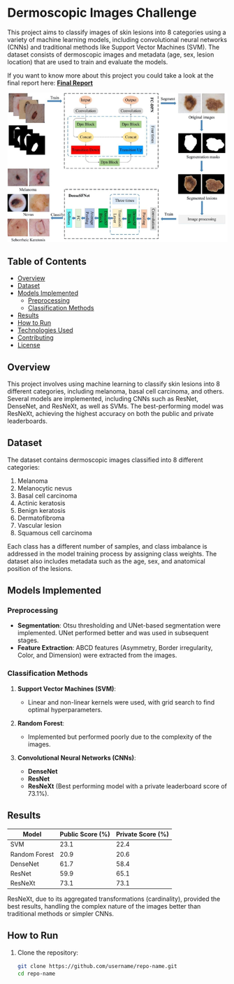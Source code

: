 # Dermoscopic Images Challenge

This project aims to classify images of skin lesions into 8 categories using a variety of machine learning models, including convolutional neural networks (CNNs) and traditional methods like Support Vector Machines (SVM). The dataset consists of dermoscopic images and metadata (age, sex, lesion location) that are used to train and evaluate the models.

If you want to know more about this project you could take a look at the final report here: [**Final Report**](https://github.com/AlejandroUN/Dermoscopic-Images-Classifier/blob/main/Projet_IMA205_CHAVEZ_Cristian%20(1).pdf)


<p align="center">
  <img src="https://raw.githubusercontent.com/AlejandroUN/Dermoscopic-Images-Classifier/refs/heads/main/example.png" alt="image"/>
</p>


## Table of Contents
- [Overview](#overview)
- [Dataset](#dataset)
- [Models Implemented](#models-implemented)
  - [Preprocessing](#preprocessing)
  - [Classification Methods](#classification-methods)
- [Results](#results)
- [How to Run](#how-to-run)
- [Technologies Used](#technologies-used)
- [Contributing](#contributing)
- [License](#license)

## Overview
This project involves using machine learning to classify skin lesions into 8 different categories, including melanoma, basal cell carcinoma, and others. Several models are implemented, including CNNs such as ResNet, DenseNet, and ResNeXt, as well as SVMs. The best-performing model was ResNeXt, achieving the highest accuracy on both the public and private leaderboards.

## Dataset
The dataset contains dermoscopic images classified into 8 different categories:
1. Melanoma
2. Melanocytic nevus
3. Basal cell carcinoma
4. Actinic keratosis
5. Benign keratosis
6. Dermatofibroma
7. Vascular lesion
8. Squamous cell carcinoma

Each class has a different number of samples, and class imbalance is addressed in the model training process by assigning class weights. The dataset also includes metadata such as the age, sex, and anatomical position of the lesions.

## Models Implemented
### Preprocessing
- **Segmentation**: Otsu thresholding and UNet-based segmentation were implemented. UNet performed better and was used in subsequent stages.
- **Feature Extraction**: ABCD features (Asymmetry, Border irregularity, Color, and Dimension) were extracted from the images.

### Classification Methods
1. **Support Vector Machines (SVM)**:
   - Linear and non-linear kernels were used, with grid search to find optimal hyperparameters.
   
2. **Random Forest**:
   - Implemented but performed poorly due to the complexity of the images.
   
3. **Convolutional Neural Networks (CNNs)**:
   - **DenseNet**
   - **ResNet**
   - **ResNeXt** (Best performing model with a private leaderboard score of 73.1%).

## Results
| Model        | Public Score (%) | Private Score (%) |
|--------------|------------------|-------------------|
| SVM          | 23.1             | 22.4              |
| Random Forest| 20.9             | 20.6              |
| DenseNet     | 61.7             | 58.4              |
| ResNet       | 59.9             | 65.1              |
| ResNeXt      | 73.1             | 73.1              |

ResNeXt, due to its aggregated transformations (cardinality), provided the best results, handling the complex nature of the images better than traditional methods or simpler CNNs.

## How to Run
1. Clone the repository:
   ```bash
   git clone https://github.com/username/repo-name.git
   cd repo-name


